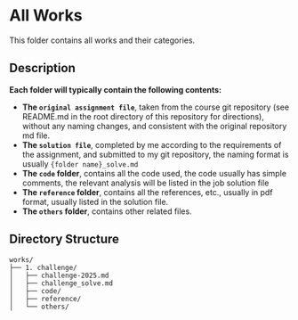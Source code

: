 # All Works

This folder contains all works and their categories.

## Description

**Each folder will typically contain the following contents:**

- **The `original assignment file`**, taken from the course git repository (see README.md in the root directory of this repository for directions), without any naming changes, and consistent with the original repository md file.
- **The `solution file`**, completed by me according to the requirements of the assignment, and submitted to my git repository, the naming format is usually `{folder name}_solve.md`
- **The `code` folder**, contains all the code used, the code usually has simple comments, the relevant analysis will be listed in the job solution file
- **The `reference` folder**, contains all the references, etc., usually in pdf format, usually listed in the solution file.
- **The `others` folder**, contains other related files.

## Directory Structure

```
works/
├── 1. challenge/
│   ├── challenge-2025.md
│   ├── challenge_solve.md
│   ├── code/
│   ├── reference/
│   └── others/
```